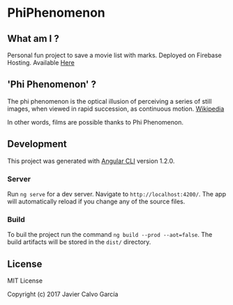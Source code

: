 # PhiPhenomenon

## What am I ?

Personal fun project to save a movie list with marks.
Deployed on Firebase Hosting.
Available [Here](https://phi-phenomenon-f046e.firebaseapp.com)

## 'Phi Phenomenon' ?

The phi phenomenon is the optical illusion of perceiving a series of still images, when viewed in rapid succession, as continuous motion. [Wikipedia](https://en.wikipedia.org/wiki/Phi_phenomenon)

In other words, films are possible thanks to Phi Phenomenon.

## Development

This project was generated with [Angular CLI](https://github.com/angular/angular-cli) version 1.2.0.

### Server

Run `ng serve` for a dev server. Navigate to `http://localhost:4200/`. The app will automatically reload if you change any of the source files.

### Build

To buil the project run the command `ng build --prod --aot=false`.
The build artifacts will be stored in the `dist/` directory.

## License

MIT License

Copyright (c) 2017 Javier Calvo García
